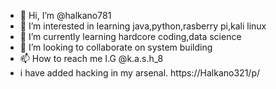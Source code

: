 - 👋 Hi, I’m @halkano781
- 👀 I’m interested in learning java,python,rasberry pi,kali linux
- 🌱 I’m currently learning hardcore coding,data science
- 💞️ I’m looking to collaborate on system building
- 📫 How to reach me I.G @k.a.s.h_8 
- i have added hacking in my arsenal. https://Halkano321/p/

<!---
halkano781/halkano781 is a ✨ special ✨ repository because its `README.md` (this file) appears on your GitHub profile.
You can click the Preview link to take a look at your changes.
--->
